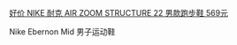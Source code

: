 <a href="https://www.smzdm.com/p/13806282/"
target="_blank" onclick="dataLayer.push({'event':'品类页_好价_标题','位置':'1','文章标题':'NIKE 耐克 AIR ZOOM STRUCTURE 22 男款跑步鞋','分类名':'跑鞋'})" _hover-ignore="1">
<span class="z-red-mark">好价</span>
NIKE 耐克 AIR ZOOM STRUCTURE 22 男款跑步鞋        		<span class="z-highlight">569元</span>
</a>

Nike Ebernon Mid 男子运动鞋